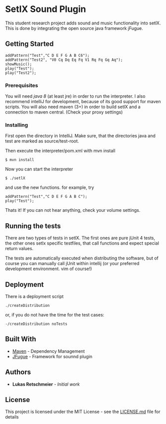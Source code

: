 # SetlX Sound Plugin 

This student research project adds sound and music functionality into setlX. This is done by integrating the open source java framework jFugue.

## Getting Started

```
addPattern("Test","C D E F G A B C6");
addPattern("Test2", "V0 Cq Dq Eq Fq V1 Rq Fq Gq Aq");
showMusic();
play("Test");
play("Test2");
```

### Prerequisites

You will need *java 8* (at least jre) in order to run the interpreter. I also recommend intelliJ for development, because of its good support for maven scripts.
You will also need maven (3+) in order to build setlX and a connection to maven central. (Check your proxy settings)

### Installing

First open the directory in IntelliJ. Make sure, that the directories java and test are marked as source/test-root. 

Then execute the interpreter/pom.xml with mvn install
```
$ mvn install
```
Now you can start the interpreter
```
$ ./setlX
```
and use the new functions. for example, try
```
addPattern("Test","C D E F G A B C");
play("Test");
```
Thats it! If you can not hear anything, check your volume settings.

## Running the tests

There are two types of tests in setlX. The first ones are pure jUnit 4 tests, the other ones setlx specific testfiles, that call functions and expect special return values.

The tests are automatically executed when distributing the software, but of course you can manually call jUnit within intellij (or your preferred development environment. vim of course!) 

## Deployment

There is a deployment script
```
./createDistribution 
```
or, if you do not have the time for the test cases:
```
-/createDistribution noTests
```

## Built With

* [Maven](https://maven.apache.org/) - Dependency Management
* [JFugue](https://jfugue.org/) - Framework for sounnd plugin 

## Authors

* **Lukas Retschmeier** - *Initial work*

## License

This project is licensed under the MIT License - see the [LICENSE.md](LICENSE.md) file for details
